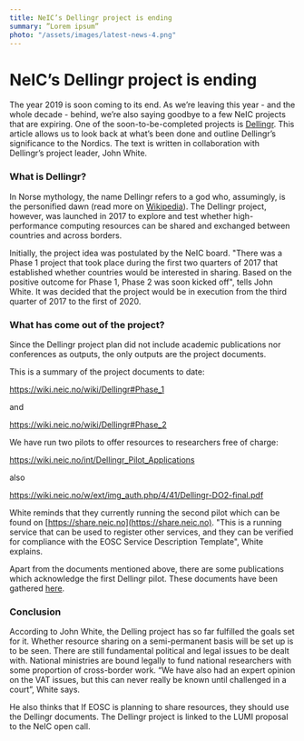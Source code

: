 ```yaml
---
title: NeIC’s Dellingr project is ending
summary: ”Lorem ipsum”
photo: "/assets/images/latest-news-4.png"
---
```


NeIC’s Dellingr project is ending
===============================

The year 2019 is soon coming to its end. As we’re leaving this year - and the whole decade - behind, we’re also saying goodbye to a few NeIC projects that are expiring. One of the soon-to-be-completed projects is [Dellingr]( https://neic.no/dellingr/). This article allows us to look back at what’s been done and outline Dellingr’s significance to the Nordics. The text is written in collaboration with Dellingr’s project leader, John White. 

### What is Dellingr?

In Norse mythology, the name Dellingr refers to a god who, assumingly, is the personified dawn (read more on [Wikipedia](https://en.wikipedia.org/wiki/Dellingr)). The Dellingr project, however, was launched in 2017 to explore and test whether high-performance computing resources can be shared and exchanged between countries and across borders. 

Initially, the project idea was postulated by the NeIC board. "There was a Phase 1 project that took place during the first two quarters of 2017 that established whether countries would be interested in sharing. Based on the positive outcome for Phase 1, Phase 2 was soon kicked off", tells John White. It was decided that the project would be in execution from the third quarter of 2017 to the first of 2020. 

### What has come out of the project?

Since the Dellingr project plan did not include academic publications nor conferences as outputs, the only outputs are the project documents.

This is a summary of the project documents to date:

https://wiki.neic.no/wiki/Dellingr#Phase_1

and

https://wiki.neic.no/wiki/Dellingr#Phase_2

We have run two pilots to offer resources to researchers free of charge:

https://wiki.neic.no/int/Dellingr_Pilot_Applications

also

https://wiki.neic.no/w/ext/img_auth.php/4/41/Dellingr-DO2-final.pdf

White reminds that they currently running the second pilot which can be found on [https://share.neic.no](https://share.neic.no). "This is a running service that can be used to register other services, and they can be verified for compliance with the EOSC Service Description Template", White explains. 

Apart from the documents mentioned above, there are some publications which acknowledge the first Dellingr pilot. These documents have been gathered [here](https://wiki.neic.no/int/Pilot_1_Questions_to_participants#Publications_from_1st_pilot).

### Conclusion 

According to John White, the Delling project has so far fulfilled the goals set for it. Whether resource sharing on a semi-permanent basis will be set up is to be seen. There are still fundamental political and legal issues to be dealt with. National ministries are bound legally to fund national researchers with some proportion of cross-border work. “We have also had an expert opinion on the VAT issues, but this can never really be known until challenged in a court”, White says. 

He also thinks that If EOSC is planning to share resources, they should use the Dellingr documents. The Dellingr project is linked to the LUMI proposal to the NeIC open call.
